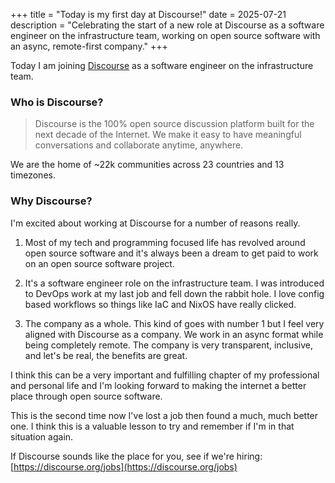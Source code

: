 +++
title = "Today is my first day at Discourse!"
date = 2025-07-21
description = "Celebrating the start of a new role at Discourse as a software engineer on the infrastructure team, working on open source software with an async, remote-first company."
+++

Today I am joining [Discourse](https://discourse.org) as a software engineer on
the infrastructure team.

### Who is Discourse?

> Discourse is the 100% open source discussion platform built for the next
> decade of the Internet. We make it easy to have meaningful conversations and
> collaborate anytime, anywhere.

We are the home of ~22k communities across 23 countries and 13 timezones.

### Why Discourse?

I'm excited about working at Discourse for a number of reasons really.

1. Most of my tech and programming focused life has revolved around open source
   software and it's always been a dream to get paid to work on an open source
   software project.

2. It's a software engineer role on the infrastructure team. I was introduced
   to DevOps work at my last job and fell down the rabbit hole. I love config
   based workflows so things like IaC and NixOS have really clicked.

3. The company as a whole. This kind of goes with number 1 but I feel very
   aligned with Discourse as a company. We work in an async format while being
   completely remote. The company is very transparent, inclusive, and let's be
   real, the benefits are great.

I think this can be a very important and fulfilling chapter of my professional
and personal life and I'm looking forward to making the internet a better place
through open source software.

This is the second time now I've lost a job then found a much, much better one.
I think this is a valuable lesson to try and remember if I'm in that situation
again.

If Discourse sounds like the place for you, see if we're hiring:
[https://discourse.org/jobs](https://discourse.org/jobs)
